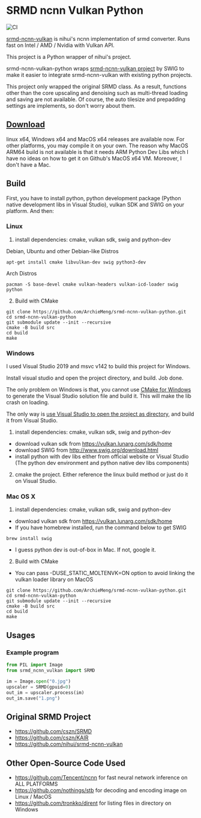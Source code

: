 # SRMD ncnn Vulkan Python

![CI](https://github.com/ArchieMeng/srmd-ncnn-vulkan-python/workflows/CI/badge.svg)

[srmd-ncnn-vulkan](https://github.com/nihui/srmd-ncnn-vulkan) is nihui's ncnn implementation of srmd converter. Runs fast on Intel / AMD / Nvidia with Vulkan API.

This project is a Python wrapper of nihui's project.

srmd-ncnn-vulkan-python wraps [srmd-ncnn-vulkan project](https://github.com/nihui/srmd-ncnn-vulkan) by SWIG to make it easier to integrate srmd-ncnn-vulkan with existing python projects.

This project only wrapped the original SRMD class. As a result, functions other than the core upscaling and denoising such as multi-thread loading and saving are not available. Of course, the auto tilesize and prepadding settings are implements, so don't worry about them.

## [Download](https://github.com/ArchieMeng/srmd-ncnn-vulkan-python/releases)

linux x64, Windows x64 and MacOS x64 releases are available now. For other platforms, you may compile it on your own.
The reason why MacOS ARM64 build is not available is that it needs ARM Python Dev Libs which I have no ideas on how to
get it on Github's MacOS x64 VM. Moreover, I don't have a Mac.

## Build

First, you have to install python, python development package (Python native development libs in Visual Studio), vulkan SDK and SWIG on your platform. And then:

### Linux
1. install dependencies: cmake, vulkan sdk, swig and python-dev

Debian, Ubuntu and other Debian-like Distros
```shell
apt-get install cmake libvulkan-dev swig python3-dev
```
Arch Distros
```shell
pacman -S base-devel cmake vulkan-headers vulkan-icd-loader swig python
````

2. Build with CMake
```shell
git clone https://github.com/ArchieMeng/srmd-ncnn-vulkan-python.git
cd srmd-ncnn-vulkan-python
git submodule update --init --recursive
cmake -B build src
cd build
make
```

### Windows
I used Visual Studio 2019 and msvc v142 to build this project for Windows.

Install visual studio and open the project directory, and build. Job done.

The only problem on Windows is that, you cannot use [CMake for Windows](https://cmake.org/download/) to generate the Visual Studio solution file and build it. This will make the lib crash on loading.

The only way is [use Visual Studio to open the project as directory](https://www.microfocus.com/documentation/visual-cobol/vc50/VS2019/GUID-BE1C48AA-DB22-4F38-9644-E9B48658EF36.html), and build it from Visual Studio.

1. install dependencies: cmake, vulkan sdk, swig and python-dev
- download vulkan sdk from https://vulkan.lunarg.com/sdk/home
- download SWIG from http://www.swig.org/download.html
- install python with dev libs either from official website or Visual Studio
  (The python dev environment and python native dev libs components)
2. cmake the project. Either reference the linux build method or just do it on Visual Studio.

### Mac OS X
1. install dependencies: cmake, vulkan sdk, swig and python-dev
- download vulkan sdk from https://vulkan.lunarg.com/sdk/home
- If you have homebrew installed, run the command below to get SWIG
```shell
brew install swig
```
- I guess python dev is out-of-box in Mac. If not, google it.


2. Build with CMake
- You can pass -DUSE_STATIC_MOLTENVK=ON option to avoid linking the vulkan loader library on MacOS
```shell
git clone https://github.com/ArchieMeng/srmd-ncnn-vulkan-python.git
cd srmd-ncnn-vulkan-python
git submodule update --init --recursive
cmake -B build src
cd build
make
```

## Usages

### Example program

```python
from PIL import Image
from srmd_ncnn_vulkan import SRMD

im = Image.open("0.jpg")
upscaler = SRMD(gpuid=0)
out_im = upscaler.process(im)
out_im.save("1.png")
```

## Original SRMD Project

- https://github.com/cszn/SRMD
- https://github.com/cszn/KAIR
- https://github.com/nihui/srmd-ncnn-vulkan

## Other Open-Source Code Used

- https://github.com/Tencent/ncnn for fast neural network inference on ALL PLATFORMS
- https://github.com/nothings/stb for decoding and encoding image on Linux / MacOS
- https://github.com/tronkko/dirent for listing files in directory on Windows
